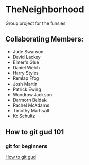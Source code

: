 # TheNeighborhood
Group project for the funsies

## Collaborating Members:

 * Jude Swanson
 * David Lackey
 * Elmer's Glue
 * Daniel Welch
 * Harry Styles
 * Remlap Ffog
 * Josh Martin
 * Patrick Ewing
 * Woodrow Jackson
 * Darmorn Beldak
 * Rachel McAdams
 * Timothy Marhsall
 * Kc Schultz

## How to git gud 101
### git for beginners
[How to git gud](gitgud101.md)

